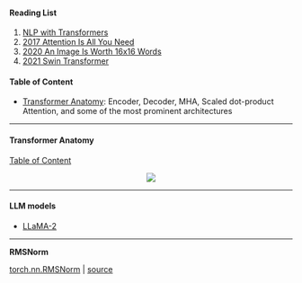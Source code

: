#### Reading List 
1. [NLP with Transformers](//C:/Users/caiji/Documents/PDF/Lewis%20Tunstall,%20Leandro%20von%20Werra,%20Thomas%20Wolf%20-%20Natural%20Language%20Processing%20with%20Transformers_%20Building%20Language%20Applications%20with%20Hugging%20Face-O'Reilly%20Media%20(2022).pdf)
2. [2017 Attention Is All You Need](https://arxiv.org/pdf/1706.03762)
3. [2020 An Image Is Worth 16x16 Words](https://arxiv.org/pdf/2010.11929)
4. [2021 Swin Transformer](https://arxiv.org/pdf/2103.14030)


#### Table of Content 
- [Transformer Anatomy](#transformer-anatomy): Encoder, Decoder, MHA, Scaled dot-product Attention, and some of the most prominent architectures

---

#### Transformer Anatomy    
[Table of Content](#table-of-content)  
<div align="center"><img src="../pictures/TransformerAnatomy.png" width=""></div>

---

#### LLM models
- [LLaMA-2](https://cameronrwolfe.substack.com/p/llama-2-from-the-ground-up)


---

**RMSNorm**

[torch.nn.RMSNorm](https://pytorch.org/docs/stable/generated/torch.nn.RMSNorm.html) | [source](https://github.com/pytorch/pytorch/blob/v2.6.0/torch/nn/modules/normalization.py#L321)

```python 



```